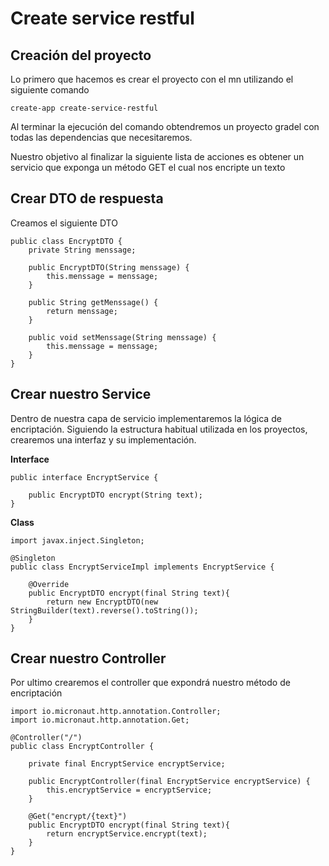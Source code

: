 # Create service restful

## Creación del proyecto
Lo primero que hacemos es crear el proyecto con el mn utilizando el siguiente comando

    create-app create-service-restful
    
Al terminar la ejecución del comando obtendremos un proyecto gradel con todas las dependencias que necesitaremos.

Nuestro objetivo al finalizar la siguiente lista de acciones es obtener un servicio que exponga un método GET el cual nos encripte un texto

## Crear DTO de respuesta
Creamos el siguiente DTO

    public class EncryptDTO {
        private String menssage;
    
        public EncryptDTO(String menssage) {
            this.menssage = menssage;
        }
    
        public String getMenssage() {
            return menssage;
        }
    
        public void setMenssage(String menssage) {
            this.menssage = menssage;
        }
    }

## Crear nuestro Service
Dentro de nuestra capa de servicio implementaremos la lógica de encriptación. Siguiendo la estructura habitual utilizada en los proyectos, crearemos una interfaz y su implementación.

<b>Interface</b>

    public interface EncryptService {
    
        public EncryptDTO encrypt(String text);
    }

<b>Class</b>
    
    import javax.inject.Singleton;
    
    @Singleton
    public class EncryptServiceImpl implements EncryptService {
    
        @Override
        public EncryptDTO encrypt(final String text){
            return new EncryptDTO(new StringBuilder(text).reverse().toString());
        }
    }

## Crear nuestro Controller
Por ultimo crearemos el controller que expondrá nuestro método de encriptación

    import io.micronaut.http.annotation.Controller;
    import io.micronaut.http.annotation.Get;
    
    @Controller("/")
    public class EncryptController {
    
        private final EncryptService encryptService;
    
        public EncryptController(final EncryptService encryptService) {
            this.encryptService = encryptService;
        }
    
        @Get("encrypt/{text}")
        public EncryptDTO encrypt(final String text){
            return encryptService.encrypt(text);
        }
    }
 
